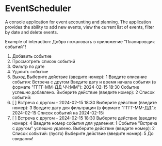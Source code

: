 # EventScheduler
A console application for event accounting and planning. 
The application provides the ability to add new events, view the current list of events, filter by date and delete events.

Example of interaction:
Добро пожаловать в приложение "Планировщик событий"!
1. Добавить событие
2. Просмотреть список событий
3. Фильтр по дате
4. Удалить событие
5. Выход
Выберите действие (введите номер): 1
Введите описание события: Встреча с другом
Введите дату и время начала события (в формате "ГГГГ-ММ-ДД ЧЧ:ММ"): 2024-02-15 18:30
Событие успешно добавлено.
Выберите действие (введите номер): 2
Список событий:
1. [ ] Встреча с другом - 2024-02-15 18:30
Выберите действие (введите номер): 3
Введите дату для фильтрации (в формате "ГГГГ-ММ-ДД"): 2024-02-15
Список событий на 2024-02-15:
1. [ ] Встреча с другом - 2024-02-15 18:30
Выберите действие (введите номер): 4
Введите номер события для удаления: 1
Событие "Встреча с другом" успешно удалено.
Выберите действие (введите номер): 2
Список событий: (пусто)
Выберите действие (введите номер): 5
До свидания!
